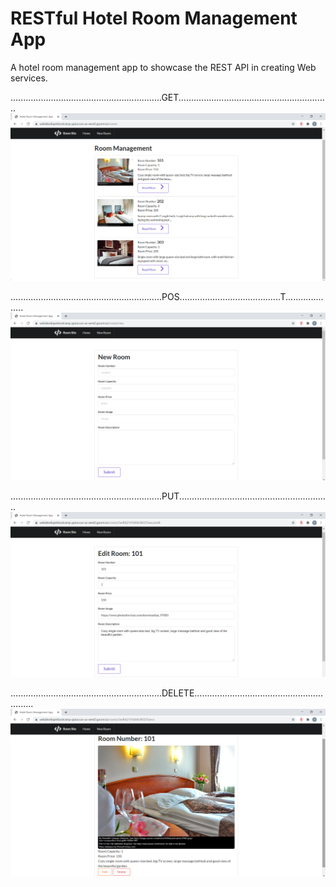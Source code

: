 # RESTful Hotel Room Management App
A hotel room management app to showcase the REST API in creating Web services.


............................................................GET............................................................
<img src="./images/index.png">

............................................................POS........................................T....................
<img src="./images/new.png">

............................................................PUT............................................................
<img src="./images/edit.png">

............................................................DELETE............................................................
<img src="./images/show.png">

